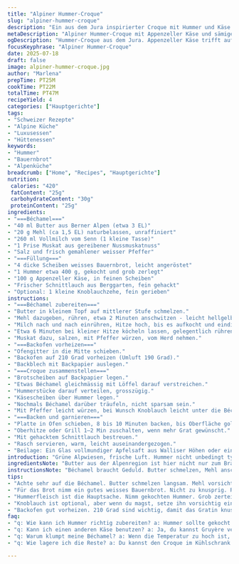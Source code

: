 ```yaml
---
title: "Alpiner Hummer-Croque"
slug: "alpiner-hummer-croque"
description: "Ein aus dem Jura inspirierter Croque mit Hummer und Käse der Alpen. Béchamel sämig, mit Muskat und Berner Butter, Appenzeller statt festen Gruyère, etwas frischer Schnittlauch. Weisser Bauernbrot-Toast lose geröstet. Im Ofen gratiniert, würzig und leicht schmelzend. Passt gut als Hauptgericht zu Apfelsaft oder Weisswein."
metaDescription: "Alpiner Hummer-Croque mit Appenzeller Käse und sämiger Béchamel. Ein Gericht mit alpiner Note für gemütliche Abende."
ogDescription: "Hummer-Croque aus dem Jura. Appenzeller Käse trifft auf Bauernbrot und sämige Béchamel. Ein Hochgenuss für kühle Abende."
focusKeyphrase: "Alpiner Hummer-Croque"
date: 2025-07-18
draft: false
image: alpiner-hummer-croque.jpg
author: "Marlena"
prepTime: PT25M
cookTime: PT22M
totalTime: PT47M
recipeYield: 4
categories: ["Hauptgerichte"]
tags:
- "Schweizer Rezepte"
- "Alpine Küche"
- "Luxusessen"
- "Hüttenessen"
keywords:
- "Hummer"
- "Bauernbrot"
- "Alpenküche"
breadcrumb: ["Home", "Recipes", "Hauptgerichte"]
nutrition: 
 calories: "420"
 fatContent: "25g"
 carbohydrateContent: "30g"
 proteinContent: "25g"
ingredients:
- "===Béchamel==="
- "40 ml Butter aus Berner Alpen (etwa 3 EL)"
- "20 g Mehl (ca 1,5 EL) naturbelassen, unraffiniert"
- "260 ml Vollmilch vom Senn (1 kleine Tasse)"
- "1 Prise Muskat aus gereibener Nussmuskatnuss"
- "Salz und frisch gemahlener weisser Pfeffer"
- "===Füllung==="
- "4 dicke Scheiben weisses Bauernbrot, leicht angeröstet"
- "1 Hummer etwa 400 g, gekocht und grob zerlegt"
- "100 g Appenzeller Käse, in feinen Scheiben"
- "Frischer Schnittlauch aus Berggarten, fein gehackt"
- "Optional: 1 kleine Knoblauchzehe, fein gerieben"
instructions:
- "===Béchamel zubereiten==="
- "Butter in kleinem Topf auf mittlerer Stufe schmelzen."
- "Mehl dazugeben, rühren, etwa 2 Minuten anschwitzen - leicht hellgelb, darf nicht braun sein."
- "Milch nach und nach einrühren, Hitze hoch, bis es aufkocht und eindickt."
- "Etwa 6 Minuten bei kleiner Hitze köcheln lassen, gelegentlich rühren, bis sämig."
- "Muskat dazu, salzen, mit Pfeffer würzen, vom Herd nehmen."
- "===Backofen vorheizen==="
- "Ofengitter in die Mitte schieben."
- "Backofen auf 210 Grad vorheizen (Umluft 190 Grad)."
- "Backblech mit Backpapier auslegen."
- "===Croque zusammenstellen==="
- "Brotscheiben auf Backpapier legen."
- "Etwas Béchamel gleichmässig mit Löffel darauf verstreichen."
- "Hummerstücke darauf verteilen, grosszügig."
- "Käsescheiben über Hummer legen."
- "Nochmals Béchamel darüber träufeln, nicht sparsam sein."
- "Mit Pfeffer leicht würzen, bei Wunsch Knoblauch leicht unter die Béchamel mischen für alpenwürzigen Kick."
- "===Backen und garnieren==="
- "Platte in Ofen schieben, 8 bis 10 Minuten backen, bis Oberfläche goldbraun und Blasen wirft."
- "Oberhitze oder Grill 1–2 Min zuschalten, wenn mehr Grat gewünscht."
- "Mit gehacktem Schnittlauch bestreuen."
- "Rasch servieren, warm, leicht auseinandergezogen."
- "Beilage: Ein Glas vollmundiger Apfelsaft aus Walliser Höhen oder ein frischer Weisswein."
introduction: "Grüne Alpwiesen, frische Luft. Hummer nicht unbedingt typisch für die Alpen, aber warum nicht? Schweizer Käse, Appenzeller mit seinem würzigen Aroma. Bauernbrot, nicht zu fein, darf Biss haben. Butter aus den Berner Hochalpen, rührt sämige Béchamel, einfach mit Mehl und Milch. Muskat nicht vergessen, sonst wird's fade. Croque-monsieur, typisch französisch, aber mit Schweizer Herz. Ein Stück Alpenstube auf dem Teller. So essen auch die Senner nach langer Arbeit, wenn die Sonne untergeht. Käse schmilzt sacht, Hummerfleisch zart, in Kombination. Das gibt Kraft, Wärme, und ein bisschen Luxus mitten in den Bergen. Ein Gericht, das man beim Hüttenabend schätzt. Nicht zu lange, nicht zu kompliziert. Keine Eile, der Ofen macht's. Nur Geduld beim Warten. Genug für vier, ideal für einen kalten Nachmittag oder einen gemütlichen Abend am Kamin. Eignet sich auch für Gäste, die Höhergelegtes mögen, Liebe zum Detail spüren wollen. Dazu ein Stück Alpfeuer, vielleicht Bergkäse zum Vergleich. Oder ein Glas Bier aus der Region – frisch, hopfig. So isst man in den Alpen heute – traditionell meets modern, mit einem kleinen Hauch Meer. Einfach, ehrlich, gut."
ingredientsNote: "Butter aus der Alpenregion ist hier nicht nur zum Braten, sondern gibt der Béchamel ihr Glück. Berner Butter weist mehr Aroma auf, nicht zu süsslich. Mehl unraffiniert, das kitzelt ein wenig mehr Geschmack. Dazu Milch vom Senn, möglichst frisch. Die Muskatnuss wird vor dem Reiben leicht angeröstet, das bringt Würze hervor. Das Bauernbrot, nicht zu fein oder knusprig, es soll noch ein bisschen Feuchtigkeit aufnehmen, durch die Sauce. Die Käsewahl verändert das Gesicht des Gerichts – Appenzeller bringt Würzigkeit, kann Riopelle oder Bäuerlicher Gruyère ersetzt haben. Hummer fertig gekocht, aus dem See oder vom Händler, die Stücke grob zerteilt, nicht zu klein – zum Knuspern und Schmecken. Schnittlauch frisch vom Berg, nicht stehend, grob, bringt die Frische, die das Gericht abrundet. Wenig Knoblauch gibt Biss, ohne zu dominant zu sein. Alles regional und sichtbar."
instructionsNote: "Béchamel braucht Geduld. Butter schmelzen, Mehl anschwitzen, nicht braun werden lassen. Milch langsam einrühren, rühren, nicht stehenlassen. Wird schnell ansetzen, das will vermieden sein. Die Prise Muskat zum Schluss, nie zu früh, sonst verliert sie Aroma. Brot rösten nicht zu fest, sonst saugt es zu wenig Sauce auf. Alle Zutaten auf Brot in Schichten legen, nicht zu dick, sonst wird es schwer. Der Ofen muss heiss sein, 210 Grad für kraftvolles Gratinieren. Backzeit anpassen, je nach Ofen, 8 bis 10 Minuten reichen meist, danach kurz mit Grillfunktion, falls noch Bräune fehlt. Schnittlauch kurz vor dem Servieren streuen, wird sonst welk. Sofort essen, sonst wird der Croque schnell schnöde. Gutes Timing und saubere Arbeitsweise sind wichtig. Butter und Käse brauchen Zeit, um weich und sämig zu werden, aber nicht zu verlaufen. Passt gut zu leichter Beilage, die nicht von Hummer und Käse ablenkt. Apfelsaft von der langen Apfelallee oder Weisswein passen gut. Eignet sich für Hüttenabende, wenn nach langen Wanderungen der Hunger ruft. Schnell und trotzdem alpin. Authentisch und doch ein bisschen französisch."
tips:
- "Achte sehr auf die Béchamel. Butter schmelzen langsam. Mehl vorsichtig anschwitzen. Nicht braun werden lassen. Milch langsam einrühren. Ständig rühren, sonst setzt es an. Prise Muskat erst am Ende. Sie verliert sonst Aroma. Geduld ist hier gefragt. 6 Minuten köcheln lassen. Dann hast du die perfekte Béchamel."
- "Für das Brot nimm ein gutes weisses Bauernbrot. Nicht zu knusprig. Röste es leicht an, damit es Feuchtigkeit aufsaugt. Sonst wird der Croque trocken. Die dicke Scheibe soll Biss haben. Einfach und gut. Kein luftiges Panini. Ein klassischer, robuster Auftritt ist wichtig."
- "Hummerfleisch ist die Hauptsache. Nimm gekochten Hummer. Grob zerteilt, fein ist nicht nötig. Beim Verteilen großzügig sein. Die Kombination mit dem Käse ist wichtig. Appenzeller bringt die Würze. Achte darauf, dass es schmilzt. Das Zusammenspiel ist intensiv und geschmackvoll. Ein bisschen Luxus."
- "Knoblauch ist optional, aber wenn du magst, setze ihn vorsichtig ein. Fein reiben, dann mit Béchamel vermischen. Nicht zu viel, es soll nicht überlagern. Schnittlauch kommt frisch vom Berg. Bringt Frische ins Gericht. Immer kurz bevor du servierst. So bleibt er knackig."
- "Backofen gut vorheizen. 210 Grad sind wichtig, damit das Gratin knusprig wird. 8 bis 10 Minuten backen. Wenn es lang genug im Ofen ist, Oberhitze zuschalten. Ach, und pass auf das Timing auf. Generell servierst du den Croque sofort. Warte nicht zu lange."
faq:
- "q: Wie kann ich Hummer richtig zubereiten? a: Hummer sollte gekocht werden. Verfügbarkeit ist wichtig. Das Fleisch grob zerteilen. Nicht zu klein. Das sorgt für Biss."
- "q: Kann ich einen anderen Käse benutzen? a: Ja, du kannst Gruyère verwenden. Aber Appenzeller bringt den besonderen Geschmack mit. Auch Bäuerlicher Gruyère tut's. Variiere, wie du magst."
- "q: Warum klumpt meine Béchamel? a: Wenn die Temperatur zu hoch ist, passiert das. Rühren ist wichtig. Milch langsam einfüllen. Hohe Hitze vermeiden."
- "q: Wie lagere ich die Reste? a: Du kannst den Croque im Kühlschrank aufbewahren. Abdecken ist wichtig. Aufwärmen im Ofen ist besser als in der Mikrowelle."

---
```

